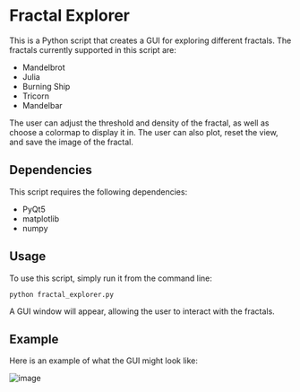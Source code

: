 # Fractal Explorer

This is a Python script that creates a GUI for exploring different fractals. The fractals currently supported in this script are:

- Mandelbrot
- Julia
- Burning Ship
- Tricorn
- Mandelbar

The user can adjust the threshold and density of the fractal, as well as choose a colormap to display it in. The user can also plot, reset the view, and save the image of the fractal.

## Dependencies

This script requires the following dependencies:

- PyQt5
- matplotlib
- numpy

## Usage

To use this script, simply run it from the command line:

```
python fractal_explorer.py
```

A GUI window will appear, allowing the user to interact with the fractals.

## Example

Here is an example of what the GUI might look like:

![image](https://github.com/Ew8HHy6Mk9PrBS4M/python-fractal-generator/assets/136177376/a6ce2053-d0ed-4f5e-8fb0-b42a36e99de1)
